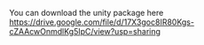 You can download the unity package here https://drive.google.com/file/d/17X3goc8IR80Kgs-cZAAcwOnmdlKg5IpC/view?usp=sharing
